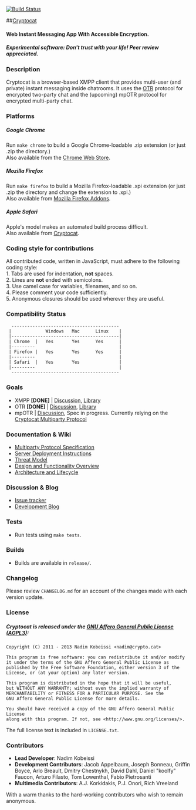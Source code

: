[![Build Status](https://secure.travis-ci.org/cryptocat/cryptocat.png?branch=master)](http://travis-ci.org/cryptocat/cryptocat)

##[Cryptocat](https://crypto.cat)
#### Web Instant Messaging App With Accessible Encryption.
##### Experimental software: Don't trust with your life! Peer review appreciated.

### Description
Cryptocat is a browser-based XMPP client that provides multi-user (and private) instant messaging inside chatrooms. It uses the [OTR](http://www.cypherpunks.ca/otr/) protocol for encrypted two-party chat and the (upcoming) mpOTR protocol for encrypted multi-party chat.  

### Platforms
##### Google Chrome
Run `make chrome` to build a Google Chrome-loadable .zip extension (or just .zip the directory.)  
Also available from the [Chrome Web Store](https://chrome.google.com/webstore/detail/cryptocat/gonbigodpnfghidmnphnadhepmbabhij).  
##### Mozilla Firefox
Run `make firefox` to build a Mozilla Firefox-loadable .xpi extension (or just .zip the directory and change the extension to .xpi.)  
Also available from [Mozilla Firefox Addons](https://addons.mozilla.org/en-US/firefox/addon/cryptocat/).  
##### Apple Safari
Apple's model makes an automated build process difficult.  
Also available from [Cryptocat](https://crypto.cat/get/cryptocat.safariextz).

### Coding style for contributions
All contributed code, written in JavaScript, must adhere to the following coding style:  
	1. Tabs are used for indentation, **not** spaces.  
	2. Lines are **not** ended with semicolons.  
	3. Use camel case for variables, filenames, and so on.  
	4. Please comment your code sufficiently.  
	5. Anonymous closures should be used wherever they are useful.  

### Compatibility Status
```
  -----------------------------------------
 |             Windows   Mac      Linux    |
 |-----------------------------------------|
 | Chrome  |   Yes       Yes      Yes      |
 |---------                                |
 | Firefox |   Yes       Yes      Yes      |
 |---------                                |
 | Safari  |   Yes       Yes               |
 |---------                                |
  -----------------------------------------
```  

### Goals
* XMPP **[DONE]** | [Discussion](https://github.com/cryptocat/cryptocat/issues/83), [Library](http://strophe.im)
* OTR **[DONE]** | [Discussion](https://github.com/cryptocat/cryptocat/issues/84), [Library](https://github.com/arlolra/otr)
* mpOTR | [Discussion](https://github.com/cryptocat/cryptocat/issues/82), Spec in progress. Currently relying on the [Cryptocat Multiparty Protocol](https://github.com/cryptocat/cryptocat/wiki/Multiparty-Protocol-Specification)  

### Documentation & Wiki
* [Multiparty Protocol Specification](https://github.com/cryptocat/cryptocat/wiki/Multiparty-Protocol-Specification)  
* [Server Deployment Instructions](https://github.com/cryptocat/cryptocat/wiki/Server-Deployment-Instructions)  
* [Threat Model](https://github.com/cryptocat/cryptocat/wiki/Threat-Model)  
* [Design and Functionality Overview](https://github.com/cryptocat/cryptocat/wiki/Design-and-Functionality)  
* [Architecture and Lifecycle](https://project.crypto.cat/documents/a&l.pdf)  

### Discussion & Blog
* [Issue tracker](https://github.com/cryptocat/cryptocat/issues)
* [Development Blog](https://blog.crypto.cat)  

### Tests
* Run tests using `make tests`.

### Builds
* Builds are available in `release/`.  

### Changelog
Please review `CHANGELOG.md` for an account of the changes made with each version update.  

### License
##### Cryptocat is released under the [GNU Affero General Public License (AGPL3)](https://www.gnu.org/licenses/agpl-3.0.html):  
```
Copyright (C) 2011 - 2013 Nadim Kobeissi <nadim@crypto.cat>  

This program is free software: you can redistribute it and/or modify
it under the terms of the GNU Affero General Public License as
published by the Free Software Foundation, either version 3 of the
License, or (at your option) any later version.  

This program is distributed in the hope that it will be useful,
but WITHOUT ANY WARRANTY; without even the implied warranty of
MERCHANTABILITY or FITNESS FOR A PARTICULAR PURPOSE. See the
GNU Affero General Public License for more details.  

You should have received a copy of the GNU Affero General Public License
along with this program. If not, see <http://www.gnu.org/licenses/>.
```  

The full license text is included in `LICENSE.txt`.  


### Contributors
* **Lead Developer**: Nadim Kobeissi  
* **Development Contributors**: Jacob Appelbaum, Joseph Bonneau, Griffin Boyce, Arlo Breault, Dmitry Chestnykh, David Dahl, Daniel "koolfy" Faucon, Arturo Filasto, Tom Lowenthal, Fabio Pietrosanti  
* **Multimedia Contributors**: A.J. Korkidakis, P.J. Onori, Rich Vreeland  
  
With a warm thanks to the hard-working contributors who wish to remain anonymous.
